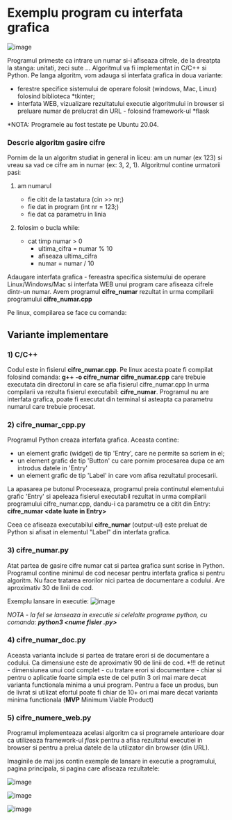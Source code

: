 Exemplu program cu interfata grafica
=====================================

![image](https://user-images.githubusercontent.com/57460107/232603434-bea98de3-903b-4670-afc7-bbf5cac2593d.png)

Programul primeste ca intrare un numar si-i afiseaza cifrele, de la dreatpta la stanga: unitati, zeci sute ...
Algoritmul va fi implementat in C/C++ si Python. Pe langa algoritm, vom adauga si interfata grafica in doua variante:
* ferestre specifice sistemului de operare folosit (windows, Mac, Linux) folosind biblioteca *tkinter;
* interfata WEB, vizualizare rezultatului executie algoritmului in browser si preluare numar de prelucrat din URL - folosind framework-ul *flask

*NOTA: Programele au fost testate pe Ubuntu 20.04.

### Descrie algoritm gasire cifre
Pornim de la un algoritm studiat in general in liceu: am un numar (ex 123) si vreau sa vad ce cifre am in numar (ex: 3, 2, 1).
Algoritmul contine urmatorii pasi:
1) am numarul
    - fie citit de la tastatura (cin >> nr;)
    - fie dat in program (int nr = 123;)
    - fie dat ca parametru in linia 

2) folosim o bucla while:
    - cat timp numar > 0
      - ultima_cifra = numar % 10
      - afiseaza ultima_cifra
      - numar = numar / 10

Adaugare interfata grafica - fereastra specifica sistemului de operare Linux/Windows/Mac si interfata WEB unui program care afiseaza cifrele dintr-un numar.
Avem programul __cifre_numar__ rezultat in urma compilarii programului __cifre_numar.cpp__



Pe linux, compilarea se face cu comanda:


## Variante implementare

### 1) C/C++
Codul este in fisierul __cifre_numar.cpp__.
Pe linux acesta poate fi compilat folosind comanda:
__g++ -o cifre_numar cifre_numar.cpp__
care trebuie executata din directorul in care se afla fisierul cifre_numar.cpp
In urma compilarii va rezulta fisierul executabil: __cifre_numar__.
Programul nu are interfata grafica, poate fi executat din terminal si asteapta ca parametru numarul care trebuie procesat.

### 2) cifre_numar_cpp.py
Programul Python creaza interfata grafica. Aceasta contine:
 - un element grafic (widget) de tip 'Entry', care ne permite sa scriem in el;
 - un element grafic de tip 'Button' cu care pornim procesarea dupa ce am introdus datele in 'Entry'
 - un element grafic de tip 'Label' in care vom afisa rezultatul procesarii.

La apasarea pe butonul Proceseaza, programul preia continutul elementului grafic 'Entry' si apeleaza fisierul executabil rezultat in urma compilarii programului cifre_numar.cpp, dandu-i ca parametru ce a citit din Entry:
__cifre_numar \<date luate in Entry\>__

Ceea ce afiseaza executabilul __cifre_numar__ (output-ul) este preluat de Python si afisat in elementul "Label" din interfata grafica.
    
### 3) cifre_numar.py
Atat partea de gasire cifre numar cat si partea grafica sunt scrise in Python.
Programul contine minimul de cod necesar pentru interfata grafica si pentru algoritm. Nu face tratarea erorilor nici partea de documentare a codului.
Are aproximativ 30 de linii de cod.

Exemplu lansare in executie:
![image](https://user-images.githubusercontent.com/57460107/233189359-4a5d1b43-7311-43e3-b01d-1b0db4dfb003.png)

*NOTA - la fel se lanseaza in executie si celelalte programe python, cu comanda: __python3 \<nume fisier .py\>__*

### 4) cifre_numar_doc.py
Aceasta varianta include si partea de tratare erori si de documentare a codului.
Ca dimensiune este de aproximativ 90 de linii de cod.
*!!! de retinut - dimensiunea unui cod complet - cu tratare erori si documentare - chiar si pentru o aplicatie foarte simpla este de cel putin 3 ori mai mare decat varianta functionala minima a unui program. Pentru a face un produs, bun de livrat si utilizat efortul poate fi chiar de 10+ ori mai mare decat varianta minima functionala (__MVP__ Minimum Viable Product)

### 5) cifre_numere_web.py
Programul implementeaza acelasi algoritm ca si programele anterioare doar ca utilizeaza framework-ul *flask* pentru a afisa rezultatul executiei in browser si pentru a prelua datele de la utilizator din browser (din URL).

Imaginile de mai jos contin exemple de lansare in executie a programului, pagina principala, si pagina care afiseaza rezultatele:

![image](https://user-images.githubusercontent.com/57460107/233188316-cebdcbf0-74d1-470b-9500-114e7da0460c.png)

![image](https://user-images.githubusercontent.com/57460107/233188732-4281c36c-aff1-41c1-b4d7-86a47d887297.png)

![image](https://user-images.githubusercontent.com/57460107/233188565-b682c1f0-4ff6-4582-9d37-6c484eca04a2.png)




